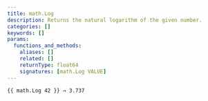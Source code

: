 ```yaml
---
title: math.Log
description: Returns the natural logarithm of the given number.
categories: []
keywords: []
params:
  functions_and_methods:
    aliases: []
    related: []
    returnType: float64
    signatures: [math.Log VALUE]
---
```


```go-html-template
{{ math.Log 42 }} → 3.737
```
